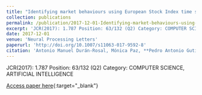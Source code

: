```yaml
---
title: "Identifying market behaviours using European Stock Index time series by a hybrid segmentation algorithm"
collection: publications
permalink: /publication/2017-12-01-Identifying-market-behaviours-using-European-Stock-Index-time-series-by-a-hybrid-segmentation-algorithm
excerpt: 'JCR(2017): 1.787 Position: 63/132 (Q2) Category: COMPUTER SCIENCE, ARTIFICIAL INTELLIGENCE'
date: 2017-12-01
venue: 'Neural Processing Letters'
paperurl: 'http://doi.org/10.1007/s11063-017-9592-8'
citation: 'Antonio Manuel Durán-Rosal, Mónica Paz, **Pedro Antonio Gutiérrez, **César Hervás-Martínez, &quot;Identifying market behaviours using European Stock Index time series by a hybrid segmentation algorithm.&quot; Neural Processing Letters, Vol. 46(3), 2017, pp.767–790.'
---
```

JCR(2017): 1.787 Position: 63/132 (Q2) Category: COMPUTER SCIENCE, ARTIFICIAL INTELLIGENCE

[Access paper here](http://doi.org/10.1007/s11063-017-9592-8){:target="_blank"}
